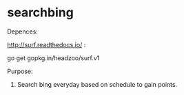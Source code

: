 # searchbing


Depences:

http://surf.readthedocs.io/ : 

go get gopkg.in/headzoo/surf.v1


Purpose: 
1. Search bing everyday based on schedule to gain points. 
